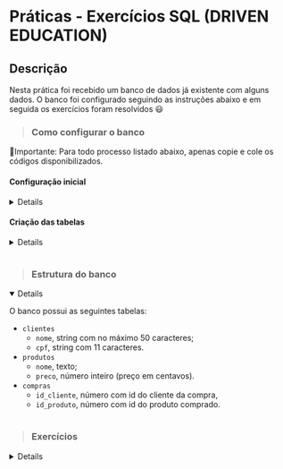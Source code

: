 # **Práticas - Exercícios SQL (DRIVEN EDUCATION)**

## **Descrição**

Nesta prática foi recebido um banco de dados já existente com alguns dados. O banco foi configurado seguindo as instruções abaixo e em seguida os exercícios foram resolvidos 😃

> ### **Como configurar o banco**
🔺Importante: Para todo processo listado abaixo, apenas copie e cole os códigos disponibilizados.

#### **Configuração inicial** 

<details>

- Abra o terminal do seu computador.
- Comece entrando no user `postgres` em sua máquina local:

```bash
sudo -i -u postgres
```

- Coloque a senha do seu computador.
- Execute:

```bash
psql
```

- Coloque a senha do banco de dados.
- Crie o banco de dados:

```sql
CREATE DATABASE desafio_sql_b672418d;
```

- Entre no banco de dados criado:

```sql
\c desafio_sql_b672418d;
```
</details>

#### **Criação das tabelas**

<details>

**Clientes**
  - Dentro do banco de dados `desafio_sql_b672418d` crie a tabela clientes:
  
  ```sql
  CREATE TABLE "clientes" (
    "id" SERIAL PRIMARY KEY,
    "nome" VARCHAR(50) NOT NULL,
    "cpf" VARCHAR(11) NOT NULL
  );
  ```
  
  - Popule a tabela clientes:

**Produtos**
- Dentro do banco de dados `desafio_sql_b672418d` crie a tabela produtos:

```sql
CREATE TABLE "produtos" (
  "id" SERIAL PRIMARY KEY,
  "nome" TEXT NOT NULL,
  "preco" INTEGER NOT NULL
);
```
- Popule a tabela produtos:

```sql
INSERT INTO "produtos" ("nome", "preco") VALUES
  ('Televisão 43"', 139997),
  ('Televisão 55"', 250000),
  ('Notebook Entrada', 200000),
  ('Notebook Intermediário', 350000),
  ('Notebook Topo de Linha', 600000),
  ('Celular Entrada', 80000),
  ('Celular Intermediário', 160000),
  ('Celular Topo de Linha', 340000),
  ('Pelúcia Strange Planet com Gatinho', 7051),
  ('Violão Lava ME 2', 860000),
  ('Bicicleta Elétrica', 370000),
  ('Fone Entrada', 2000),
  ('Fone Intermediário', 20000),
  ('Fone Topo de Linha', 80000);
```

**Compras**

- Dentro do banco de dados `desafio_sql_b672418d` crie a tabela compras:

```sql
CREATE TABLE "compras" (
  "id" SERIAL PRIMARY KEY,
  "id_cliente" INTEGER NOT NULL,
  "id_produto" INTEGER NOT NULL
);
```

- Popule a tabela compras:

```sql
INSERT INTO "compras" ("id_cliente", "id_produto") VALUES
  (1, 7),
  (2, 9),
  (2, 9),
  (2, 7),
  (3, 2),
  (5, 14),
  (6, 6),
  (7, 6),
  (8, 3),
  (8, 1);
```
</details>

#
> ### **Estrutura do banco**

<details open="open">

O banco possui as seguintes tabelas:

- `clientes`
    - `nome`, string com no máximo 50 caracteres;
    - `cpf`, string com 11 caracteres.
- `produtos`
    - `nome`, texto;
    - `preco`, número inteiro (preço em centavos).
- `compras`
    - `id_cliente`, número com id do cliente da compra,
    - `id_produto`, número com id do produto comprado.

</details>

#

> ### **Exercícios**
<details>
Com um terminal aberto conectado ao banco , execute as seguintes consultas:

1. Busque produtos quaisquer, limitados a 5;
    - Resultado esperado
        
        ```
         id |          nome          | preco  
        ----+------------------------+--------
          1 | Televisão 43"          | 139997
          2 | Televisão 55"          | 250000
          3 | Notebook Entrada       | 200000
          4 | Notebook Intermediário | 350000
          5 | Notebook Topo de Linha | 600000
        (5 rows)
        ```
        
2. Busque clientes quaisquer da loja, limitados a 3;
    - Resultado esperado
        
        ```
         id |          nome          |     cpf     
        ----+------------------------+-------------
          1 | Allana Fidalgo Moreira | 12345678900
          2 | Benício Freire Sampaio | 98765432100
          3 | Orlando Pequeno Jesus  | 10293847560
        (3 rows)
        ```
        
3. Busque o produto com nome `Televisão 43"`;
    - Resultado esperado
        
        ```
         id |     nome      | preco  
        ----+---------------+--------
          1 | Televisão 43" | 139997
        (1 row)
        ```
        
4. Adicione um novo produto chamado `Macbook Pro 13"` com preço R$ 17.000,00;
    - Resultado esperado
        
        ```
        INSERT 0 1
        ```
        
5. `Orlando Pequeno Jesus` fez barraco na loja e agora está banido. Remova-o da lista de clientes;
    - Resultado esperado
        
        ```
        DELETE 1
        ```
        
6. O dólar subiu mais uma vez e o preço do produto `Pelúcia Strange Planet com Gatinho` agora é R$ 80,00. Atualize no banco;
    - Resultado esperado
        
        ```
        UPDATE 1
        ```
        
7. A alta do dólar também afetou o preço do Violão Lava ME 2. Altere seu preço para R$ 9800,00. Atualize o banco.
    - Resultado esperado
        
        ```
        UPDATE 1
        ```
        
8. Lucca Santarém Branco usou o CPF de um laranja. Modifique seu CPF para o valor correto: `04652651298`;
    - Resultado esperado
        
        ```
        UPDATE 1
        ```
        
9. Chico Buarque de Holanda comprou o produto `Violão Lava ME 2`. Adicione esse registro de compra na tabela `compra`;
    - Resultado esperado
        
        ```
        INSERT 0 1
        ```
        
10. Olga Cascais Fortunato comprou dois `Celular Topo de Linha`. Adicione os registros de compra na tabela `compra`;
    - Resultado esperado
        
        ```
        INSERT 0 1
        INSERT 0 1
        # ou
        INSERT 0 2
        ```
        
11. Martinha Lima Zambujal devolveu o produto `Fone Topo de Linha`. Remova este registro da tabela `compra`;
    - Resultado esperado
        
        ```
        DELETE 1
        ```
        
12. Busque todos os produtos ordenados pelo preço, de forma crescente. Para este item, procure por `sql order by`;
    - Resultado esperado
        
        ```
         id |                nome                |  preco  
        ----+------------------------------------+---------
         12 | Fone Entrada                       |    2000
          9 | Pelúcia Strange Planet com Gatinho |    8000
         13 | Fone Intermediário                 |   20000
         14 | Fone Topo de Linha                 |   80000
          6 | Celular Entrada                    |   80000
          1 | Televisão 43"                      |  139997
          7 | Celular Intermediário              |  160000
          3 | Notebook Entrada                   |  200000
          2 | Televisão 55"                      |  250000
          8 | Celular Topo de Linha              |  340000
          4 | Notebook Intermediário             |  350000
         11 | Bicicleta Elétrica                 |  370000
          5 | Notebook Topo de Linha             |  600000
         10 | Violão Lava ME 2                   |  980000
         15 | Macbook Pro 13"                    | 1700000
        (15 rows)
        ```
        
13. Busque os 3 produtos mais baratos;
    - Resultado esperado
        
        ```
         id |                nome                | preco 
        ----+------------------------------------+-------
         12 | Fone Entrada                       |  2000
          9 | Pelúcia Strange Planet com Gatinho |  8000
         13 | Fone Intermediário                 | 20000
        (3 rows)
        ```
        
14. Busque o produto com o maior preço;
    - Resultado esperado
        
        ```
         id |      nome       |  preco  
        ----+-----------------+---------
         15 | Macbook Pro 13" | 1700000
        (1 row)
        ```
        
15. Busque o produto com o segundo menor preço. Para este item, procure por `sql offset`.
    - Resultado esperado
        
        ```
         id |                nome                | preco 
        ----+------------------------------------+-------
          9 | Pelúcia Strange Planet com Gatinho |  8000
        (1 row)
        ```
        
</details>


